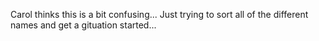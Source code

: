 Carol thinks this is a bit confusing... Just trying to sort all of the different names and get a gituation started... 